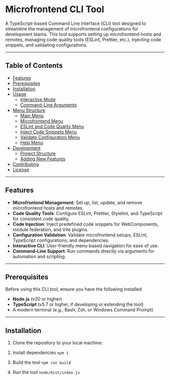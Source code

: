 # Microfrontend CLI Tool

A TypeScript-based Command Line Interface (CLI) tool designed to streamline the management of microfrontend configurations for development teams. This tool supports setting up microfrontend hosts and remotes, managing code quality tools (ESLint, Prettier, etc.), injecting code snippets, and validating configurations.

---

## Table of Contents

- [Features](#features)
- [Prerequisites](#prerequisites)
- [Installation](#installation)
- [Usage](#usage)
  - [Interactive Mode](#interactive-mode)
  - [Command-Line Arguments](#command-line-arguments)
- [Menu Structure](#menu-structure)
  - [Main Menu](#main-menu)
  - [Microfrontend Menu](#microfrontend-menu)
  - [ESLint and Code Quality Menu](#eslint-and-code-quality-menu)
  - [Inject Code Snippets Menu](#inject-code-snippets-menu)
  - [Validate Configuration Menu](#validate-configuration-menu)
  - [Help Menu](#help-menu)
- [Development](#development)
  - [Project Structure](#project-structure)
  - [Adding New Features](#adding-new-features)
- [Contributing](#contributing)
- [License](#license)

---

## Features

- **Microfrontend Management**: Set up, list, update, and remove microfrontend hosts and remotes.
- **Code Quality Tools**: Configure ESLint, Prettier, Stylelint, and TypeScript for consistent code quality.
- **Code Injection**: Inject predefined code snippets for WebComponents, module federation, and Vite plugins.
- **Configuration Validation**: Validate microfrontend setups, ESLint, TypeScript configurations, and dependencies.
- **Interactive CLI**: User-friendly menu-based navigation for ease of use.
- **Command-Line Support**: Run commands directly via arguments for automation and scripting.

---

## Prerequisites

Before using this CLI tool, ensure you have the following installed:

- **Node.js** (v20 or higher)
- **TypeScript** (v5.7 or higher, if developing or extending the tool)
- A modern terminal (e.g., Bash, Zsh, or Windows Command Prompt)

---

## Installation

1. Clone the repository to your local machine:

2. Install dependencies
   ```npm i```

3. Build the tool
   ```npm run build```

4. Run the tool
  ```node/dist/index.js```